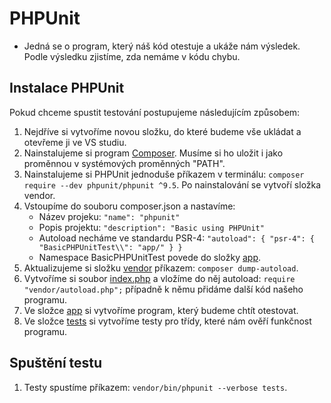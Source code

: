 # PHPUnit

- Jedná se o program, který náš kód otestuje a ukáže nám výsledek. Podle výsledku zjistíme, zda nemáme v kódu chybu.

## Instalace PHPUnit

Pokud chceme spustit testování postupujeme následujícím způsobem:

1. Nejdříve si vytvoříme novou složku, do které budeme vše ukládat a otevřeme ji ve VS studiu.
1. Nainstalujeme si program [Composer](https://getcomposer.org/). Musíme si ho uložit i jako proměnnou v systémových proměnných "PATH".
1. Nainstalujeme si PHPUnit jednoduše příkazem v terminálu: `composer require --dev phpunit/phpunit ^9.5`. Po nainstalování se vytvoří složka vendor.
1. Vstoupíme do souboru composer.json a nastavíme:
   - Název projeku: `"name": "phpunit"`
   - Popis projektu: `"description": "Basic using PHPUnit"`
   - Autoload necháme ve standardu PSR-4: `"autoload": { "psr-4": { "BasicPHPUnitTest\\": "app/" } }`
   - Namespace BasicPHPUnitTest povede do složky [app](app).
1. Aktualizujeme si složku [vendor](vendor) příkazem: `composer dump-autoload`.
1. Vytvoříme si soubor [index.php](index.php) a vložíme do něj autoload: `require "vendor/autoload.php";` případně k němu přidáme další kód našeho programu.
1. Ve složce [app](app) si vytvoříme program, který budeme chtít otestovat.
1. Ve složce [tests](tests) si vytvoříme testy pro třídy, které nám ověří funkčnost programu.
## Spuštění testu
1. Testy spustíme příkazem: `vendor/bin/phpunit --verbose tests`.
